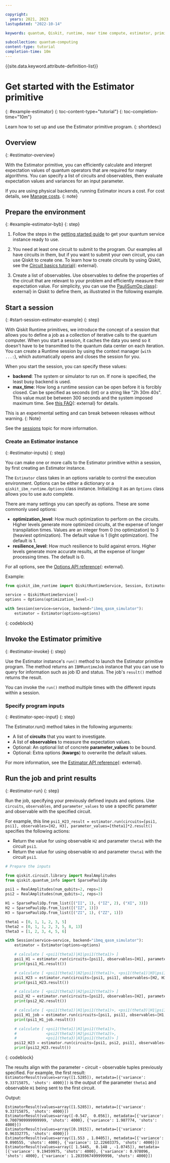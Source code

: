 ```yaml
---

copyright:
  years: 2021, 2023
lastupdated: "2022-10-14"

keywords: quantum, Qiskit, runtime, near time compute, estimator, primitive

subcollection: quantum-computing
content-type: tutorial
completion-time: 10m
---
```

{{site.data.keyword.attribute-definition-list}}

# Get started with the Estimator primitive
{: #example-estimator}
{: toc-content-type="tutorial"}
{: toc-completion-time="10m"}

Learn how to set up and use the Estimator primitive program.
{: shortdesc}

## Overview
{: #estimator-overview}

With the Estimator primitive, you can efficiently calculate and interpret expectation values of quantum operators that are required for many algorithms. You can specify a list of circuits and observables, then evaluate expectation values and variances for an input parameter.

If you are using physical backends, running Estimator incurs a cost. For cost details, see [Manage costs](/docs/quantum-computing?topic=quantum-computing-cost).
{: note}

## Prepare the environment
{: #example-estimator-byb}
{: step}

1. Follow the steps in the [getting started guide](/docs/quantum-computing?topic=quantum-computing-get-started) to get your quantum service instance ready to use.

2. You need at least one circuit to submit to the program. Our examples all have circuits in them, but if you want to submit your own circuit, you can use Qiskit to create one. To learn how to create circuits by using Qiskit, see the [Circuit basics tutorial](https://qiskit.org/documentation/tutorials/circuits/01_circuit_basics.html){: external}.

3. Create a list of observables. Use observables to define the properties of the circuit that are relevant to your problem and  efficiently measure their expectation value. For simplicity, you can use the [PauliSumOp class](https://qiskit.org/documentation/stubs/qiskit.opflow.primitive_ops.html#module-qiskit.opflow.primitive_ops){: external} in Qiskit to define them, as illustrated in the following example.

## Start a session
{: #start-session-estimator-example}
{: step}

With Qiskit Runtime primitives, we introduce the concept of a session that allows you to define a job as a collection of iterative calls to the quantum computer. When you start a session, it caches the data you send so it doesn't have to be transmitted to the quantum data center on each iteration. You can create a Runtime session by using the context manager (`with ...:`), which automatically opens and closes the session for you.

When you start the session, you can specify these values:

*  **backend**: The system or simulator to run on. If none is specified, the least busy backend is used.
*  **max_time**: How long a runtime session can be open before it is forcibly closed. Can be specified as seconds (int) or a string like "2h 30m 40s". This value must be between 300 seconds and the system imposed maximum time. See [this FAQ](https://qiskit.org/documentation/partners/qiskit_ibm_runtime/faqs/max_execution_time.html){: external} for details.

This is an experimental setting and can break between releases without warning.
{: Note}

See the [sessions](/docs/quantum-computing?topic=quantum-computing-sessions) topic for more information.

### Create an Estimator instance
{: #estimator-inputs}
{: step}

You can make one or more calls to the Estimator primitive within a session, by first creating an Estimator instance.

The `Estimator` class takes in an options variable to control the execution environment. Options can be either a dictionary or a `qiskit_ibm_runtime.Options` class instance. Initializing it as an `Options` class allows you to use auto complete.

There are many settings you can specify as options.  These are some commonly used options:

* **optimization_level**: How much optimization to perform on the circuits. Higher levels generate more optimized circuits, at the expense of longer transpilation times. Values are an integer from 0 (no optimization) to 3 (heaviest optimization). The default value is 1 (light optimization). The default is 1.
* **resilience_level**: How much resilience to build against errors. Higher levels generate more accurate results, at the expense of longer processing times. The default is 0.

For all options, see the [Options API reference](https://qiskit.org/documentation/partners/qiskit_ibm_runtime/stubs/qiskit_ibm_runtime.options.Options.html#qiskit_ibm_runtime.options.Options){: external}.

Example:

```Python
from qiskit_ibm_runtime import QiskitRuntimeService, Session, Estimator, Options

service = QiskitRuntimeService()
options = Options(optimization_level=1)

with Session(service=service, backend="ibmq_qasm_simulator"):
    estimator = Estimator(options=options)
```
{: codeblock}

## Invoke the Estimator primitive
{: #estimator-invoke}
{: step}

Use the Estimator instance's `run()` method to launch the Estimator primitive program. The method returns an `IBMRuntimeJob` instance that you can use to query for information such as job ID and status. The job's `result()` method returns the result.

You can invoke the `run()` method multiple times with the different inputs within a session.

### Specify program inputs
{: #estimator-spec-input}
{: step}

The Estimator.run() method takes in the following arguments:

* A list of **circuits** that you want to investigate.
* A list of **observables** to measure the expectation values.
* Optional: An optional list of concrete **parameter_values** to be bound.
* Optional: Extra options (**kwargs**) to overwrite the default values.

For more information, see the [Estimator API reference](https://qiskit.org/documentation/partners/qiskit_ibm_runtime/stubs/qiskit_ibm_runtime.Estimator.html){: external}.

## Run the job and print results
{: #estimator-run}
{: step}

Run the job, specifying your previously defined inputs and options. Use `circuits`, `observables`, and `parameter_values` to use a specific parameter and observable with the specified circuit.

For example, this line `psi1_H23_result = estimator.run(circuits=[psi1, psi1], observables=[H2, H3], parameter_values=[theta1]*2.result()` specifies the following actions:

- Return the value for using observable `H2` and parameter `theta1` with the circuit `psi1`.
- Return the value for using observable `H3` and parameter `theta1` with the circuit `psi1`.


```Python
# Prepare the inputs

from qiskit.circuit.library import RealAmplitudes
from qiskit.quantum_info import SparsePauliOp

psi1 = RealAmplitudes(num_qubits=2, reps=2)
psi2 = RealAmplitudes(num_qubits=2, reps=3)

H1 = SparsePauliOp.from_list([("II", 1), ("IZ", 2), ("XI", 3)])
H2 = SparsePauliOp.from_list([("IZ", 1)])
H3 = SparsePauliOp.from_list([("ZI", 1), ("ZZ", 1)])

theta1 = [0, 1, 1, 2, 3, 5]
theta2 = [0, 1, 1, 2, 3, 5, 8, 13]
theta3 = [1, 2, 3, 4, 5, 6]

with Session(service=service, backend="ibmq_qasm_simulator"):
    estimator = Estimator(options=options)

    # calculate [ <psi1(theta1)|H1|psi1(theta1)> ]
    psi1_H1 = estimator.run(circuits=[psi1], observables=[H1], parameter_values=[theta1])
    print(psi1_H1.result())

    # calculate [ <psi1(theta1)|H2|psi1(theta1)>, <psi1(theta1)|H3|psi1(theta1)> ]
    psi1_H23 = estimator.run(circuits=[psi1, psi1], observables=[H2, H3], parameter_values=[theta1]*2)
    print(psi1_H23.result())

    # calculate [ <psi2(theta2)|H2|psi2(theta2)> ]
    psi2_H2 = estimator.run(circuits=[psi2], observables=[H2], parameter_values=[theta2])
    print(psi2_H2.result())

    # calculate [ <psi1(theta1)|H1|psi1(theta1)>, <psi1(theta3)|H1|psi1(theta3)> ]
    psi1_H1_job = estimator.run(circuits=[psi1, psi1], observables=[H1, H1], parameter_values=[theta1, theta3])
    print(psi1_H1_job.result())

    # calculate [ <psi1(theta1)|H1|psi1(theta1)>,
    #             <psi2(theta2)|H2|psi2(theta2)>,
    #             <psi1(theta3)|H3|psi1(theta3)> ]
    psi12_H23 = estimator.run(circuits=[psi1, psi2, psi1], observables=[H1, H2, H3], parameter_values=[theta1, theta2, theta3])
    print(psi12_H23.result())
```
{: codeblock}

The results align with the parameter - circuit - observable tuples previously specified. For example, the first result: `EstimatorResult(values=array([1.5285]), metadata=[{'variance': 9.33715875, 'shots': 4000}])` is the output of the parameter `theta1` and observable `H1` being sent to the first circuit.

Output:
```text
EstimatorResult(values=array([1.5285]), metadata=[{'variance': 9.33715875, 'shots': 4000}])
EstimatorResult(values=array([-0.547,  0.056]), metadata=[{'variance': 0.7007909999999999, 'shots': 4000}, {'variance': 1.987774, 'shots': 4000}])
EstimatorResult(values=array([0.1915]), metadata=[{'variance': 0.96332775, 'shots': 4000}])
EstimatorResult(values=array([1.553 , 1.0405]), metadata=[{'variance': 9.090555, 'shots': 4000}, {'variance': 12.22603375, 'shots': 4000}])
EstimatorResult(values=array([ 1.5445,  0.148 , -1.0745]), metadata=[{'variance': 9.19459975, 'shots': 4000}, {'variance': 0.978096, 'shots': 4000}, {'variance': 1.2835967499999998, 'shots': 4000}])
```

